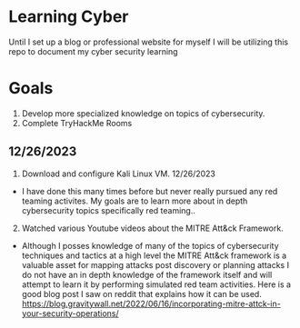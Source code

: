 # Learning Cyber
Until I set up a blog or professional website for myself I will be utilizing this repo to document my cyber security learning

# Goals
1. Develop more specialized knowledge on topics of cybersecurity. 
2. Complete TryHackMe Rooms


## 12/26/2023

1. Download and configure Kali Linux VM. 12/26/2023
- I have done this many times before but never really pursued any red teaming activites. My goals are to learn more about in depth cybersecurity topics specifically red teaming..

2. Watched various Youtube videos about the MITRE Att&ck Framework.
-  Although I posses knowledge of many of the topics of cybersecurity techniques and tactics at a high level the MITRE Att&ck framework is a valuable asset for mapping attacks post discovery or planning attacks I do not have an in depth knowledge of the framework itself and will attempt to learn it by performing simulated red team activities. Here is a good blog post I saw on reddit that explains how it can be used. https://blog.gravitywall.net/2022/06/16/incorporating-mitre-attck-in-your-security-operations/

